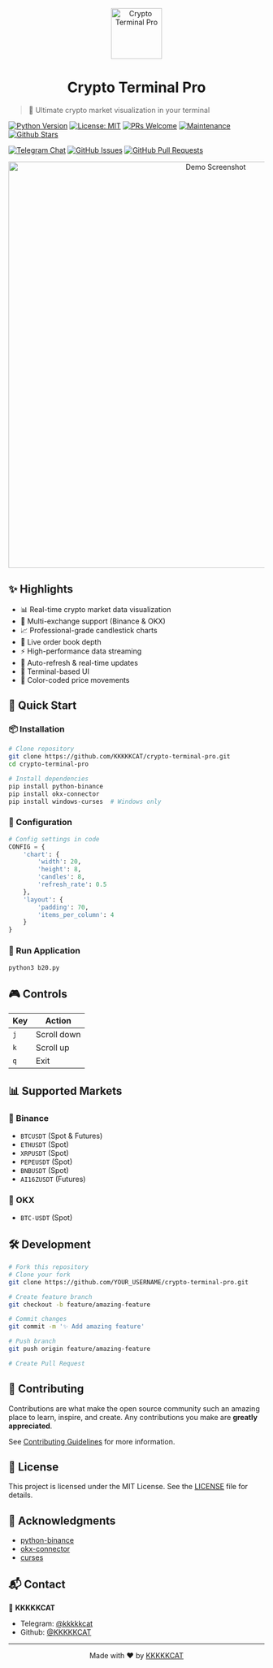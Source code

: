 <p align="center">
<img src="https://via.placeholder.com/100x100?text=CTP" alt="Crypto Terminal Pro" width="100">
</p>
<h1 align="center">Crypto Terminal Pro</h1>

> 🚀 Ultimate crypto market visualization in your terminal

[![Python Version](https://img.shields.io/badge/python-3.9+-blue.svg?style=flat-square&logo=python)](https://www.python.org/downloads/)
[![License: MIT](https://img.shields.io/badge/License-MIT-yellow.svg?style=flat-square&logo=mit)](https://opensource.org/licenses/MIT)
[![PRs Welcome](https://img.shields.io/badge/PRs-welcome-brightgreen.svg?style=flat-square&logo=github)](http://makeapullrequest.com)
[![Maintenance](https://img.shields.io/badge/Maintained%3F-yes-green.svg?style=flat-square&logo=github)](https://github.com/KKKKKCAT/crypto-terminal-pro)
[![Github Stars](https://img.shields.io/github/stars/KKKKKCAT/crypto-terminal-pro?style=flat-square&logo=github)](https://github.com/KKKKKCAT/crypto-terminal-pro/stargazers)

[![Telegram Chat](https://img.shields.io/badge/Telegram-Chat-blue?style=flat-square&logo=telegram)](https://t.me/kkkkkcat)
[![GitHub Issues](https://img.shields.io/github/issues/KKKKKCAT/crypto-terminal-pro?style=flat-square&logo=github)](https://github.com/KKKKKCAT/crypto-terminal-pro/issues)
[![GitHub Pull Requests](https://img.shields.io/github/issues-pr/KKKKKCAT/crypto-terminal-pro?style=flat-square&logo=github)](https://github.com/KKKKKCAT/crypto-terminal-pro/pulls)

<p align="center">
  <img src="https://via.placeholder.com/800x400?text=Terminal+Demo" alt="Demo Screenshot" width="800">
</p>

## ✨ Highlights

- 📊 Real-time crypto market data visualization
- 🎯 Multi-exchange support (Binance & OKX)
- 📈 Professional-grade candlestick charts
- 📕 Live order book depth
- ⚡ High-performance data streaming
- 🔄 Auto-refresh & real-time updates
- 🌙 Terminal-based UI
- 🎨 Color-coded price movements

## 🚀 Quick Start

### 📦 Installation

```bash
# Clone repository
git clone https://github.com/KKKKKCAT/crypto-terminal-pro.git
cd crypto-terminal-pro

# Install dependencies
pip install python-binance
pip install okx-connector
pip install windows-curses  # Windows only
```

### 🔧 Configuration

```python
# Config settings in code
CONFIG = {
    'chart': {
        'width': 20,
        'height': 8,
        'candles': 8,
        'refresh_rate': 0.5
    },
    'layout': {
        'padding': 70,
        'items_per_column': 4
    }
}
```

### 💫 Run Application

```bash
python3 b20.py
```

## 🎮 Controls

| Key | Action |
|-----|--------|
| `j` | Scroll down |
| `k` | Scroll up |
| `q` | Exit |

## 📊 Supported Markets

### 💎 Binance
- `BTCUSDT` (Spot & Futures)
- `ETHUSDT` (Spot)
- `XRPUSDT` (Spot)
- `PEPEUSDT` (Spot)
- `BNBUSDT` (Spot)
- `AI16ZUSDT` (Futures)

### 🌟 OKX
- `BTC-USDT` (Spot)

## 🛠️ Development

```bash
# Fork this repository
# Clone your fork
git clone https://github.com/YOUR_USERNAME/crypto-terminal-pro.git

# Create feature branch
git checkout -b feature/amazing-feature

# Commit changes
git commit -m '✨ Add amazing feature'

# Push branch
git push origin feature/amazing-feature

# Create Pull Request
```

## 🤝 Contributing

Contributions are what make the open source community such an amazing place to learn, inspire, and create. Any contributions you make are **greatly appreciated**.

See [Contributing Guidelines](CONTRIBUTING.md) for more information.

## 📝 License

This project is licensed under the MIT License. See the [LICENSE](LICENSE) file for details.

## 💫 Acknowledgments

- [python-binance](https://github.com/sammchardy/python-binance)
- [okx-connector](https://github.com/okx/okx-connector)
- [curses](https://docs.python.org/3/library/curses.html)

## 📬 Contact

👤 **KKKKKCAT**
- Telegram: [@kkkkkcat](https://t.me/kkkkkcat)
- Github: [@KKKKKCAT](https://github.com/KKKKKCAT)

---

<p align="center">Made with ❤️ by <a href="https://github.com/KKKKKCAT">KKKKKCAT</a></p>
